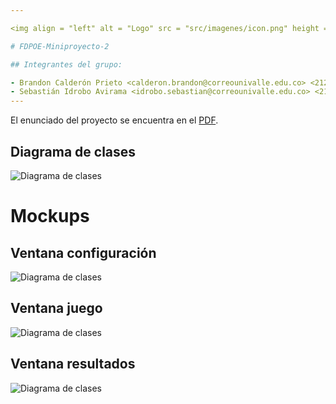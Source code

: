 ```yaml
---

<img align = "left" alt = "Logo" src = "src/imagenes/icon.png" height = "128"><br>

# FDPOE-Miniproyecto-2

## Integrantes del grupo:

- Brandon Calderón Prieto <calderon.brandon@correounivalle.edu.co> <2125974>
- Sebastián Idrobo Avirama <idrobo.sebastian@correounivalle.edu.co> <2122637>
---
```


El enunciado del proyecto se encuentra en el [PDF](src/Minproyecto%20-%202.pdf).

## Diagrama de clases

![Diagrama de clases]()

# Mockups

## Ventana configuración

![Diagrama de clases]()

## Ventana juego

![Diagrama de clases]()

## Ventana resultados

![Diagrama de clases]()
